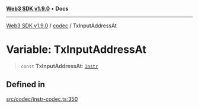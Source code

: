 [**Web3 SDK v1.9.0**](../../../README.md) • **Docs**

***

[Web3 SDK v1.9.0](../../../globals.md) / [codec](../README.md) / TxInputAddressAt

# Variable: TxInputAddressAt

> `const` **TxInputAddressAt**: [`Instr`](../type-aliases/Instr.md)

## Defined in

[src/codec/instr-codec.ts:350](https://github.com/Mystic-Nayy/alephium-web3/blob/ee41f5e0e7d7fb0b155fe62f05b2ac03772895ca/packages/web3/src/codec/instr-codec.ts#L350)
